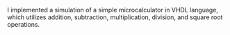 I implemented a simulation of a simple microcalculator in VHDL language, which utilizes addition, subtraction, multiplication, division, and square root operations.





